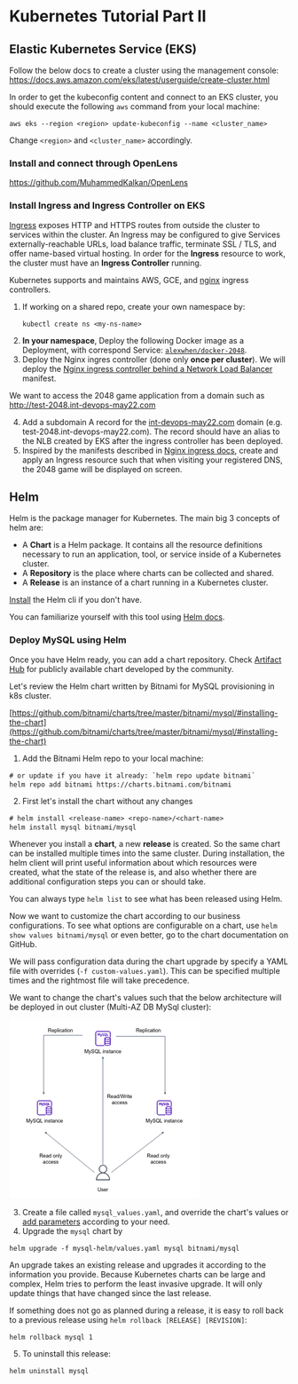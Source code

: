 # Kubernetes Tutorial Part II

## Elastic Kubernetes Service (EKS)

Follow the below docs to create a cluster using the management console:  
https://docs.aws.amazon.com/eks/latest/userguide/create-cluster.html

In order to get the kubeconfig content and connect to an EKS cluster, you should execute the following `aws` command from your local machine:

```shell
aws eks --region <region> update-kubeconfig --name <cluster_name>
```

Change `<region>` and `<cluster_name>` accordingly.


### Install and connect through OpenLens

https://github.com/MuhammedKalkan/OpenLens

### Install Ingress and Ingress Controller on EKS

[Ingress](https://kubernetes.io/docs/concepts/services-networking/ingress/#what-is-ingress) exposes HTTP and HTTPS routes from outside the cluster to services within the cluster.
An Ingress may be configured to give Services externally-reachable URLs, load balance traffic, terminate SSL / TLS, and offer name-based virtual hosting.
In order for the **Ingress** resource to work, the cluster must have an **Ingress Controller** running.

Kubernetes supports and maintains AWS, GCE, and [nginx](https://github.com/kubernetes/ingress-nginx) ingress controllers.

1. If working on a shared repo, create your own namespace by:
   ```shell
   kubectl create ns <my-ns-name>
   ```
2. **In your namespace**, Deploy the following Docker image as a Deployment, with correspond Service: [`alexwhen/docker-2048`](https://hub.docker.com/r/alexwhen/docker-2048).
3. Deploy the Nginx ingres controller (done only **once per cluster**). We will deploy the [Nginx ingress controller behind a Network Load Balancer](https://kubernetes.github.io/ingress-nginx/deploy/#aws) manifest.

We want to access the 2048 game application from a domain such as http://test-2048.int-devops-may22.com

4. Add a subdomain A record for the [int-devops-may22.com](https://us-east-1.console.aws.amazon.com/route53/v2/hostedzones#ListRecordSets/Z04765852WWE8ZAF7TX92) domain (e.g. test-2048.int-devops-may22.com). The record should have an alias to the NLB created by EKS after the ingress controller has been deployed.
5. Inspired by the manifests described in [Nginx ingress docs](https://kubernetes.github.io/ingress-nginx/user-guide/basic-usage/#basic-usage-host-based-routing), create and apply an Ingress resource such that when visiting your registered DNS, the 2048 game will be displayed on screen.

## Helm

Helm is the package manager for Kubernetes.
The main big 3 concepts of helm are:

- A **Chart** is a Helm package. It contains all the resource definitions necessary to run an application, tool, or service inside of a Kubernetes cluster.
- A **Repository** is the place where charts can be collected and shared.
- A **Release** is an instance of a chart running in a Kubernetes cluster.

[Install](https://helm.sh/docs/intro/install/) the Helm cli if you don't have.

You can familiarize yourself with this tool using [Helm docs](https://helm.sh/docs/intro/using_helm/).

### Deploy MySQL using Helm

Once you have Helm ready, you can add a chart repository. Check [Artifact Hub](https://artifacthub.io/packages/search?kind=0) for publicly available chart developed by the community.

Let's review the Helm chart written by Bitnami for MySQL provisioning in k8s cluster.

[https://github.com/bitnami/charts/tree/master/bitnami/mysql/#installing-the-chart](https://github.com/bitnami/charts/tree/master/bitnami/mysql/#installing-the-chart)

1. Add the Bitnami Helm repo to your local machine:
```shell
# or update if you have it already: `helm repo update bitnami`
helm repo add bitnami https://charts.bitnami.com/bitnami
```
2. First let's install the chart without any changes
```shell
# helm install <release-name> <repo-name>/<chart-name> 
helm install mysql bitnami/mysql
```

Whenever you install a **chart**, a new **release** is created. So the same chart can be installed multiple times into the same cluster.
During installation, the helm client will print useful information about which resources were created, what the state of the release is, and also whether there are additional configuration steps you can or should take.

You can always type `helm list` to see what has been released using Helm.

Now we want to customize the chart according to our business configurations.
To see what options are configurable on a chart, use `helm show values bitnami/mysql` or even better, go to the chart documentation on GitHub.

We will pass configuration data during the chart upgrade by specify a YAML file with overrides (`-f custom-values.yaml`).
This can be specified multiple times and the rightmost file will take precedence.

We want to change the chart's values such that the below architecture will be deployed in out cluster (Multi-AZ DB MySql cluster):

![](img/mysql-multi-instance.png)

3. Create a file called `mysql_values.yaml`, and override the chart's values or [add parameters](https://github.com/bitnami/charts/tree/master/bitnami/mysql/#parameters) according to your need.
4. Upgrade the `mysql` chart by
```shell
helm upgrade -f mysql-helm/values.yaml mysql bitnami/mysql
```

An upgrade takes an existing release and upgrades it according to the information you provide. Because Kubernetes charts can be large and complex, Helm tries to perform the least invasive upgrade. 
It will only update things that have changed since the last release.

If something does not go as planned during a release, it is easy to roll back to a previous release using `helm rollback [RELEASE] [REVISION]`:

```shell
helm rollback mysql 1
```

5. To uninstall this release:
```shell
helm uninstall mysql
```


